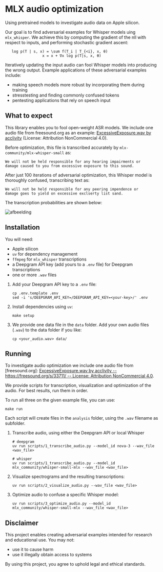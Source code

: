 # MLX audio optimization

Using pretrained models to investigate audio data on Apple silicon.

Our goal is to find adversarial examples for Whisper models uing `mlx_whisper`. 
We achieve this by computing the gradient of the nll with respect to inputs, and performing stochastic gradient ascent:

```
   log p(T | s, x) = \sum f(T_i | T_{<i}, x, θ)
                 x = x + ∇x log p(T|s, x, θ)
```

Iteratively updating the input audio can fool Whisper models into producing the wrong output. Example applications of these adversarial examples include:

  - making speech models more robust by incorporating them during training
  - stresstesting and finding commonly confused tokens
  - pentesting applications that rely on speech input

## What to expect

This library enables you to fool open-weight ASR models. We include one audio file from freesound.org as an example: [ExcessiveExposure.wav by acclivity](https://freesound.org/people/acclivity/sounds/33711/) (License: Attribution NonCommercial 4.0).

Before optimization, this file is transcribed accurately by `mlx-community/mlx-whisper-small` as:

```
We will not be held responsible for any hearing impairments or
damage caused to you from excessive exposure to this sound.
```

After just 100 iterations of adversarial optimization, this Whisper model is thoroughly confused, transcribing text as:

```
We will not be held responsible for any peering impendence or
damage goes to yield on excessive exclserty list sand.
```

The transcription probabilities are shown below:

![afbeelding](https://github.com/user-attachments/assets/a90e36d4-be69-4d4a-98b2-cdc469ff2844)


## Installation

You will need:

  - Apple silicon
  - `uv` for dependency management
  - `ffmpeg` for `mlx_whisper` transcriptions
  - a Deepgram API key (add yours to a `.env` file) for Deepgram transcriptions
  - one or more `.wav` files

1. Add your Deepgram API key to a `.env` file:
   ```
   cp .env.template .env
   sed -i 's/DEEPGRAM_API_KEY=/DEEPGRAM_API_KEY=<your-key>/' .env
   ```

2. Install dependencies using `uv`:
   ```
   make setup
   ```

3. We provide one data file in the `data` folder. Add your own audio files (`.wav`) to the data folder if you like:
   ```
   cp <your_audio.wav> data/
   ```

## Running 

To investigate audio optimization we include one audio file from [freesound.org]: [ExcessiveExposure.wav by acclivity -- https://freesound.org/s/33711/ -- License: Attribution NonCommercial 4.0](https://freesound.org/people/acclivity/sounds/33711/).

We provide scripts for transcription, visualization and optimization of the audio. For best results, run them in order.

To run all three on the given example file, you can use:
```
make run
```

Each script will create files in the `analysis` folder, using the `.wav` filename as subfolder.

1. Transcribe audio, using either the Deepgram API or local Whisper
   ```
   # deepgram
   uv run scripts/1_transcribe_audio.py --model_id nova-3 --wav_file <wav_file>

   # whisper
   uv run scripts/1_transcribe_audio.py --model_id mlx_community/whisper-small-mlx --wav_file <wav_file>
   ```

2. Visualize spectrograms and the resulting transcriptions:
   ```
   uv run scripts/2_visualize_audio.py --wav_file <wav_file>
   ```

3. Optimize audio to confuse a specific Whisper model:
   ```
   uv run scripts/3_optimize_audio.py --model_id mlx_community/whisper-small-mlx --wav_file <wav_file>
   ```

## Disclaimer

This project enables creating adversarial examples intended for research and educational use. You may not:

  - use it to cause harm
  - use it illegally obtain access to systems

By using this project, you agree to uphold legal and ethical standards. 
